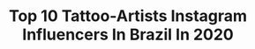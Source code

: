 ---
title: Top 10 Tattoo-Artists Instagram Influencers In Brazil In 2020
description: >-
  Find top tattoo-artists Instagram influencers in Brazil in 2020. Most popular hashtags: #tattoo #blackwork #tattoos #tattoo2me.
platform: Instagram
profiles:
  - username: "marianariom_tattooartist"
    fullname: >-
      Mariana Rio
    location: "Brazil"
    followers: 2128
    engagement: 2029
    commentsToLikes: 0.507180
    id: ck8t5sd04b2p20j780w26buly
    verified: false
    hashtags: "#harrypottercommunity, #hiphop, #hiphoptattoo, #babysneakers"
  - username: "gabi.ink"
    fullname: >-
      Gabriella Machado
    location: "Brazil"
    followers: 74666
    engagement: 212
    commentsToLikes: 0.178558
    id: ck55pf9h2afpd0i118bcb30qh
    verified: false
    hashtags: "#tattoos, #coverup, #coveruptattoo, #ink"
  - username: "lapeaudure"
    fullname: >-
      La Peau Dure • Tattooer
    location: "Brazil"
    followers: 73231
    engagement: 348
    commentsToLikes: 0.037289
    id: ck5zvdhgg40x10i14nun1so0s
    verified: false
    hashtags: "#tatoueurparis, #tattooparis, #lapeaudure70k, #lapeaudure"
  - username: "rrezend"
    fullname: >-
      raphael rezend
    location: "Brazil"
    followers: 34636
    engagement: 1034
    commentsToLikes: 0.555065
    id: ck5her07cuccb0i11hf6wp359
    verified: false
    hashtags: "#antesedepois, #relismtattoo, #micro, #blue"
  - username: "fabitattoo"
    fullname: >-
      Fabi Ventura -  League Of Inks
    location: "Brazil"
    followers: 24014
    engagement: 241
    commentsToLikes: 0.060394
    id: ck8t8wfg4m3lo0j781seyif2p
    verified: false
    hashtags: "#sketchtattoo, #tatuagensfemininas, #geektattoo, #majorasmasktattoo"
  - username: "samanthasilvany"
    fullname: >-
      Samantha
    location: "Brazil"
    followers: 40883
    engagement: 446
    commentsToLikes: 0.021660
    id: ck14gxh4m7ipc0i19js92tpqg
    verified: false
    hashtags: "#ibiza, #bcn, #eurosummer, #masterplan"
  - username: "carlacrisper"
    fullname: >-
      Carla Crisper
    location: "Brazil"
    followers: 102244
    engagement: 144
    commentsToLikes: 0.037393
    id: ck8sz0yvkmrs80j78mv580d8t
    verified: false
    hashtags: "#tattoo2me, #blackwork, #dotwork, #dotworktattoo"
  - username: "reh.tattoo"
    fullname: >-
      Renata Henriques
    location: "Brazil"
    followers: 131070
    engagement: 437
    commentsToLikes: 0.008340
    id: ck0w2z4cjqtui0i190s6wdthr
    verified: false
    hashtags: ""
  - username: "eduardoreistattoo"
    fullname: >-
      Eduardo Reis
    location: "Brazil"
    followers: 9010
    engagement: 497
    commentsToLikes: 0.048805
    id: ck8svzxoldbob0j78jj7vzgff
    verified: false
    hashtags: "#skinartmag, #firsttattoo, #blackandgrey, #rosas"
  - username: "cauuution"
    fullname: >-
      
    location: "Brazil"
    followers: 53757
    engagement: 960
    commentsToLikes: 0.009192
    id: ck6tucn7wfkle0j71udqlyoac
    verified: false
    hashtags: ""
---
